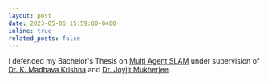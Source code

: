 ```yaml
---
layout: post
date: 2023-05-06 15:59:00-0400
inline: true
related_posts: false
---
```


I defended my Bachelor's Thesis on [Multi Agent SLAM](https://github.com/devapi016/Undergraduate-Thesis-Report) under supervision of [Dr. K. Madhava Krishna](https://robotics.iiit.ac.in/faculty_mkrishna/) and [Dr. Joyjit Mukherjee](https://universe.bits-pilani.ac.in/hyderabad/jmukherjee/Profile).